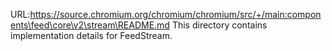 URL:https://source.chromium.org/chromium/chromium/src/+/main:components\feed\core\v2\stream\README.md
This directory contains implementation details for FeedStream.
